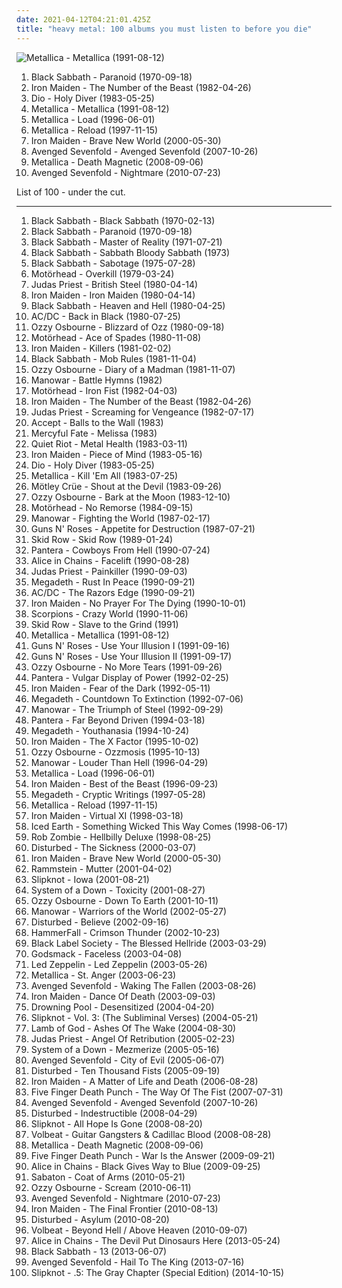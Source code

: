 ```yaml
---
date: 2021-04-12T04:21:01.425Z
title: "heavy metal: 100 albums you must listen to before you die"
---
```

![Metallica - Metallica (1991-08-12)](http://coverartarchive.org/release/6e729716-c0eb-3f50-a740-96ac173be50d/15178306391-500.jpg "Metallica - Metallica (1991-08-12)")
<ol class="albums">
<li data-cover="http://coverartarchive.org/release/2982b682-36ea-3605-b959-04e746736070/9279109967-500.jpg" data-tags="heavy metal" role="button">Black Sabbath - Paranoid (1970-09-18)</li>
<li data-cover="https://img.discogs.com/Eqkgg2bf05VzfO8QewZ0xJGwY9M=/fit-in/400x398/filters:strip_icc():format(jpeg):mode_rgb():quality(90)/discogs-images/R-2765855-1300047081.jpeg.jpg" data-tags="heavy metal" role="button">Iron Maiden - The Number of the Beast (1982-04-26)</li>
<li data-cover="http://coverartarchive.org/release/b35ae348-33a6-3cad-9407-3b48caafcd43/3043507662-500.jpg" data-tags="heavy metal" role="button">Dio - Holy Diver (1983-05-25)</li>
<li data-cover="http://coverartarchive.org/release/6e729716-c0eb-3f50-a740-96ac173be50d/15178306391-500.jpg" data-tags="heavy metal, metal" role="button">Metallica - Metallica (1991-08-12)</li>
<li data-cover="https://img.discogs.com/7uugyL7EKpmzcHsSIH9l3RzD1ZQ=/fit-in/600x518/filters:strip_icc():format(jpeg):mode_rgb():quality(90)/discogs-images/R-10088901-1491408211-3665.jpeg.jpg" data-tags="hard rock, heavy metal" role="button">Metallica - Load (1996-06-01)</li>
<li data-cover="http://coverartarchive.org/release/1a5c2e08-0a96-36b5-ad96-0243aa716f8e/7477142144-500.jpg" data-tags="hard rock, heavy metal, metal" role="button">Metallica - Reload (1997-11-15)</li>
<li data-cover="http://coverartarchive.org/release/f64e95fb-5e84-42c7-90e6-6cad939d8eec/3309838336-500.jpg" data-tags="heavy metal" role="button">Iron Maiden - Brave New World (2000-05-30)</li>
<li data-cover="http://coverartarchive.org/release/cbb007ac-5f98-372d-a1cb-dc9da94a733e/20586655387-500.jpg" data-tags="hard rock" role="button">Avenged Sevenfold - Avenged Sevenfold (2007-10-26)</li>
<li data-cover="http://coverartarchive.org/release/a826c9d4-f35e-436d-b218-818fc9beb841/12869034085-500.jpg" data-tags="thrash metal" role="button">Metallica - Death Magnetic (2008-09-06)</li>
<li data-cover="http://coverartarchive.org/release/37e4a79b-723f-4501-94aa-775c609b7fdf/20586680208-500.jpg" data-tags="hard rock, heavy metal" role="button">Avenged Sevenfold - Nightmare (2010-07-23)</li>
</ol>
List of 100 - under the cut.
<!-- more -->

_________________

<ol class="albums">
<li data-cover="http://coverartarchive.org/release/d4d6b8d9-413f-3aa6-9f4b-d51be1eb740c/9279003220-500.jpg" data-tags="heavy metal" role="button">
Black Sabbath - Black Sabbath (1970-02-13)
</li>
<li data-cover="http://coverartarchive.org/release/2982b682-36ea-3605-b959-04e746736070/9279109967-500.jpg" data-tags="heavy metal" role="button">
Black Sabbath - Paranoid (1970-09-18)
</li>
<li data-cover="https://img.discogs.com/ufnpzsAn_QpNXewfMCVhseGe29Y=/fit-in/600x975/filters:strip_icc():format(jpeg):mode_rgb():quality(90)/discogs-images/R-15842342-1598801261-2743.jpeg.jpg" data-tags="heavy metal" role="button">
Black Sabbath - Master of Reality (1971-07-21)
</li>
<li data-cover="http://coverartarchive.org/release/734f7ad8-4e20-435e-a27b-c3b7e0ff3e35/17989087737-500.jpg" data-tags="heavy metal" role="button">
Black Sabbath - Sabbath Bloody Sabbath (1973)
</li>
<li data-cover="http://coverartarchive.org/release/024e45a1-ea0f-4f31-8f06-f0c4fa1e403b/17989123584-500.jpg" data-tags="heavy metal" role="button">
Black Sabbath - Sabotage (1975-07-28)
</li>
<li data-cover="http://coverartarchive.org/release/a7b33578-a44a-47e8-bcb8-e1ba8eb848fc/9157237778-500.jpg" data-tags="heavy metal" role="button">
Motörhead - Overkill (1979-03-24)
</li>
<li data-cover="http://coverartarchive.org/release/852839c9-50ae-4d7b-87a7-28f5f982fd98/10045815691-500.jpg" data-tags="heavy metal" role="button">
Judas Priest - British Steel (1980-04-14)
</li>
<li data-cover="http://coverartarchive.org/release/25da813d-4dbd-32c0-aef0-307e790f0709/14971904162-500.jpg" data-tags="heavy metal" role="button">
Iron Maiden - Iron Maiden (1980-04-14)
</li>
<li data-cover="http://coverartarchive.org/release/8bbe2647-0945-4581-bc33-576e487bd60b/20344921441-500.jpg" data-tags="heavy metal" role="button">
Black Sabbath - Heaven and Hell (1980-04-25)
</li>
<li data-cover="http://coverartarchive.org/release/38914b29-7788-4cff-80b7-1ced523f8675/11333065513-500.jpg" data-tags="hard rock" role="button">
AC/DC - Back in Black (1980-07-25)
</li>
<li data-cover="http://coverartarchive.org/release/e320cb0c-dce1-39e9-a528-88a2c6fea317/23422441958-500.jpg" data-tags="heavy metal" role="button">
Ozzy Osbourne - Blizzard of Ozz (1980-09-18)
</li>
<li data-cover="http://coverartarchive.org/release/c2bf2166-b17f-32d9-b853-1e53b9af9f67/11272365315-500.jpg" data-tags="heavy metal, hard rock" role="button">
Motörhead - Ace of Spades (1980-11-08)
</li>
<li data-cover="http://coverartarchive.org/release/91ddcf18-98af-4f73-890c-bfc44c1d91e2/10857350960-500.jpg" data-tags="heavy metal" role="button">
Iron Maiden - Killers (1981-02-02)
</li>
<li data-cover="http://coverartarchive.org/release/e0eff36e-d609-49b1-9719-dc0b884991f6/3578581430-500.jpg" data-tags="heavy metal" role="button">
Black Sabbath - Mob Rules (1981-11-04)
</li>
<li data-cover="http://coverartarchive.org/release/5073ba98-868e-43af-aa54-2e2b5b63fa04/7124923543-500.jpg" data-tags="heavy metal" role="button">
Ozzy Osbourne - Diary of a Madman (1981-11-07)
</li>
<li data-cover="http://coverartarchive.org/release/304ecbca-cee0-3bba-af15-7e3c27f022b3/12567066048-500.jpg" data-tags="heavy metal" role="button">
Manowar - Battle Hymns (1982)
</li>
<li data-cover="http://coverartarchive.org/release/4cc5c04c-3051-400a-bca7-09c8dbac0020/12220437049-500.jpg" data-tags="heavy metal" role="button">
Motörhead - Iron Fist (1982-04-03)
</li>
<li data-cover="https://img.discogs.com/Eqkgg2bf05VzfO8QewZ0xJGwY9M=/fit-in/400x398/filters:strip_icc():format(jpeg):mode_rgb():quality(90)/discogs-images/R-2765855-1300047081.jpeg.jpg" data-tags="heavy metal" role="button">
Iron Maiden - The Number of the Beast (1982-04-26)
</li>
<li data-cover="http://coverartarchive.org/release/9db90c69-283e-319a-9d40-c0247a36afe3/5848338168-500.jpg" data-tags="heavy metal" role="button">
Judas Priest - Screaming for Vengeance (1982-07-17)
</li>
<li data-cover="http://coverartarchive.org/release/bcfe90f5-f8dc-4602-b7e8-2b473ac20c18/16290654451-500.jpg" data-tags="heavy metal" role="button">
Accept - Balls to the Wall (1983)
</li>
<li data-cover="https://img.discogs.com/vtCvXTUmE7p2mjZq_0Bdm64Vkg0=/fit-in/600x596/filters:strip_icc():format(jpeg):mode_rgb():quality(90)/discogs-images/R-8063092-1457706569-8805.jpeg.jpg" data-tags="heavy metal" role="button">
Mercyful Fate - Melissa (1983)
</li>
<li data-cover="http://coverartarchive.org/release/3e29cdde-aa86-43cd-9521-d96f286957c6/17667761428-500.jpg" data-tags="heavy metal" role="button">
Quiet Riot - Metal Health (1983-03-11)
</li>
<li data-cover="http://coverartarchive.org/release/03f52642-f3b7-4cd8-abdd-10d445bc45cd/28091718961-500.jpg" data-tags="heavy metal" role="button">
Iron Maiden - Piece of Mind (1983-05-16)
</li>
<li data-cover="http://coverartarchive.org/release/b35ae348-33a6-3cad-9407-3b48caafcd43/3043507662-500.jpg" data-tags="heavy metal" role="button">
Dio - Holy Diver (1983-05-25)
</li>
<li data-cover="http://coverartarchive.org/release/c06ed440-f25d-3127-aadb-ebe9c685b3d8/6882618113-500.jpg" data-tags="thrash metal" role="button">
Metallica - Kill 'Em All (1983-07-25)
</li>
<li data-cover="https://img.discogs.com/8NPV9s1sLBhsh2xresjn9No_BsU=/fit-in/600x600/filters:strip_icc():format(jpeg):mode_rgb():quality(90)/discogs-images/R-2908255-1306745839.jpeg.jpg" data-tags="hard rock, glam metal, heavy metal" role="button">
Mötley Crüe - Shout at the Devil (1983-09-26)
</li>
<li data-cover="http://coverartarchive.org/release/366d8c45-e966-4c32-b259-87dcfcd7b8f1/19713925563-500.jpg" data-tags="heavy metal" role="button">
Ozzy Osbourne - Bark at the Moon (1983-12-10)
</li>
<li data-cover="http://coverartarchive.org/release/ac4f4ff5-e94d-48b2-a99d-33ee251c2c34/9516015595-500.jpg" data-tags="heavy metal" role="button">
Motörhead - No Remorse (1984-09-15)
</li>
<li data-cover="http://coverartarchive.org/release/bfe9a0ff-3278-30f9-a731-d56924f32e18/17240393697-500.jpg" data-tags="heavy metal" role="button">
Manowar - Fighting the World (1987-02-17)
</li>
<li data-cover="https://via.placeholder.com/450" data-tags="hard rock" role="button">
Guns N' Roses - Appetite for Destruction (1987-07-21)
</li>
<li data-cover="http://coverartarchive.org/release/6d576c0a-ec20-4386-8fef-677585e393ee/2010619588-500.jpg" data-tags="hard rock" role="button">
Skid Row - Skid Row (1989-01-24)
</li>
<li data-cover="http://coverartarchive.org/release/d3b576ce-d867-4f65-8c7d-127da06b41a7/1211399834-500.jpg" data-tags="thrash metal, groove metal" role="button">
Pantera - Cowboys From Hell (1990-07-24)
</li>
<li data-cover="http://coverartarchive.org/release/c63ad92b-19d7-41d9-83e6-607202ceba07/1623379853-500.jpg" data-tags="grunge" role="button">
Alice in Chains - Facelift (1990-08-28)
</li>
<li data-cover="http://coverartarchive.org/release/7e9b0af2-5fba-4cfa-8258-23be6afe768d/18944199815-500.jpg" data-tags="heavy metal" role="button">
Judas Priest - Painkiller (1990-09-03)
</li>
<li data-cover="http://coverartarchive.org/release/2b904e74-daba-397c-a151-bafb125ceb44/5045035371-500.jpg" data-tags="thrash metal" role="button">
Megadeth - Rust In Peace (1990-09-21)
</li>
<li data-cover="http://coverartarchive.org/release/c280af5a-666b-3221-9d1f-a12b674ddf54/11350701340-500.jpg" data-tags="hard rock" role="button">
AC/DC - The Razors Edge (1990-09-21)
</li>
<li data-cover="http://coverartarchive.org/release/77ac07fc-c17a-4ab6-bddc-88d352b681d3/7847685484-500.jpg" data-tags="heavy metal" role="button">
Iron Maiden - No Prayer For The Dying (1990-10-01)
</li>
<li data-cover="http://coverartarchive.org/release/6b533591-c044-350c-ab34-c9e563432821/17278169151-500.jpg" data-tags="hard rock" role="button">
Scorpions - Crazy World (1990-11-06)
</li>
<li data-cover="https://img.discogs.com/YDcWsO4K6coyluKWXDW96hSvY9U=/fit-in/500x507/filters:strip_icc():format(jpeg):mode_rgb():quality(90)/discogs-images/R-8012582-1487897217-1541.jpeg.jpg" data-tags="heavy metal, hard rock" role="button">
Skid Row - Slave to the Grind (1991)
</li>
<li data-cover="http://coverartarchive.org/release/6e729716-c0eb-3f50-a740-96ac173be50d/15178306391-500.jpg" data-tags="heavy metal, metal" role="button">
Metallica - Metallica (1991-08-12)
</li>
<li data-cover="http://coverartarchive.org/release/db34a2e2-e5d5-43f5-9d9a-140ac6d2a738/13666947317-500.jpg" data-tags="hard rock" role="button">
Guns N' Roses - Use Your Illusion I (1991-09-16)
</li>
<li data-cover="http://coverartarchive.org/release/22fe3554-d593-37bb-8e6e-40f33f3d23f9/2107688025-500.jpg" data-tags="hard rock" role="button">
Guns N' Roses - Use Your Illusion II (1991-09-17)
</li>
<li data-cover="http://coverartarchive.org/release/8f3d5a65-036c-3260-b9bb-36f1d0d80c11/24187933352-500.jpg" data-tags="heavy metal" role="button">
Ozzy Osbourne - No More Tears (1991-09-26)
</li>
<li data-cover="http://coverartarchive.org/release/7c5be5b8-9f31-4d3f-9ec3-d503069e0fba/9673625469-500.jpg" data-tags="groove metal, thrash metal" role="button">
Pantera - Vulgar Display of Power (1992-02-25)
</li>
<li data-cover="http://coverartarchive.org/release/b0b6f83c-8d1a-3e5f-aa26-e6c56324e393/10969475744-500.jpg" data-tags="heavy metal" role="button">
Iron Maiden - Fear of the Dark (1992-05-11)
</li>
<li data-cover="http://coverartarchive.org/release/1a77f8a7-54ab-4568-8003-42240cd29ab0/5571782400-500.jpg" data-tags="thrash metal, heavy metal" role="button">
Megadeth - Countdown To Extinction (1992-07-06)
</li>
<li data-cover="http://coverartarchive.org/release/c873706f-25a0-4fc3-b52a-1ddafbce1009/21563161554-500.jpg" data-tags="heavy metal" role="button">
Manowar - The Triumph of Steel (1992-09-29)
</li>
<li data-cover="http://coverartarchive.org/release/8acd31a2-8ccd-4374-af5d-937c0995868a/23022790916-500.jpg" data-tags="thrash metal, groove metal" role="button">
Pantera - Far Beyond Driven (1994-03-18)
</li>
<li data-cover="http://coverartarchive.org/release/0b0195b1-4e7d-49a7-9866-73b566fbf1dc/1288516582-500.jpg" data-tags="heavy metal, thrash metal" role="button">
Megadeth - Youthanasia (1994-10-24)
</li>
<li data-cover="http://coverartarchive.org/release/51bbbc28-4da7-4dd4-9d0c-58d3f179e070/5159700071-500.jpg" data-tags="heavy metal" role="button">
Iron Maiden - The X Factor (1995-10-02)
</li>
<li data-cover="https://img.discogs.com/OZSvCdcVFoRbFX_rMTX-g-_zCBM=/fit-in/600x612/filters:strip_icc():format(jpeg):mode_rgb():quality(90)/discogs-images/R-8309200-1459087008-4377.jpeg.jpg" data-tags="heavy metal" role="button">
Ozzy Osbourne - Ozzmosis (1995-10-13)
</li>
<li data-cover="http://coverartarchive.org/release/866ed808-3707-451e-a37b-9d39d37b6cc1/12567108005-500.jpg" data-tags="heavy metal" role="button">
Manowar - Louder Than Hell (1996-04-29)
</li>
<li data-cover="https://img.discogs.com/7uugyL7EKpmzcHsSIH9l3RzD1ZQ=/fit-in/600x518/filters:strip_icc():format(jpeg):mode_rgb():quality(90)/discogs-images/R-10088901-1491408211-3665.jpeg.jpg" data-tags="hard rock, heavy metal" role="button">
Metallica - Load (1996-06-01)
</li>
<li data-cover="http://coverartarchive.org/release/0235b824-f285-4f24-819d-e1ebdb686847/10879471570-500.jpg" data-tags="heavy metal" role="button">
Iron Maiden - Best of the Beast (1996-09-23)
</li>
<li data-cover="http://coverartarchive.org/release/7768fec2-abd5-43d7-9c43-19d9ffdb4ace/5032162083-500.jpg" data-tags="heavy metal, thrash metal" role="button">
Megadeth - Cryptic Writings (1997-05-28)
</li>
<li data-cover="http://coverartarchive.org/release/1a5c2e08-0a96-36b5-ad96-0243aa716f8e/7477142144-500.jpg" data-tags="hard rock, heavy metal, metal" role="button">
Metallica - Reload (1997-11-15)
</li>
<li data-cover="https://img.discogs.com/Eqkgg2bf05VzfO8QewZ0xJGwY9M=/fit-in/400x398/filters:strip_icc():format(jpeg):mode_rgb():quality(90)/discogs-images/R-2765855-1300047081.jpeg.jpg" data-tags="heavy metal" role="button">
Iron Maiden - Virtual XI (1998-03-18)
</li>
<li data-cover="http://coverartarchive.org/release/a5c27001-6dba-31a8-9f71-d50d89b0348b/7450806557-500.jpg" data-tags="power metal, heavy metal" role="button">
Iced Earth - Something Wicked This Way Comes (1998-06-17)
</li>
<li data-cover="http://coverartarchive.org/release/f149cf49-9364-365a-a9d5-b1ec5688075d/1068123055-500.jpg" data-tags="industrial metal" role="button">
Rob Zombie - Hellbilly Deluxe (1998-08-25)
</li>
<li data-cover="http://coverartarchive.org/release/c3148be2-5622-4ba9-80a7-33ed1f6b9347/7626739846-500.jpg" data-tags="metal, nu metal" role="button">
Disturbed - The Sickness (2000-03-07)
</li>
<li data-cover="http://coverartarchive.org/release/f64e95fb-5e84-42c7-90e6-6cad939d8eec/3309838336-500.jpg" data-tags="heavy metal" role="button">
Iron Maiden - Brave New World (2000-05-30)
</li>
<li data-cover="http://coverartarchive.org/release/b18729d7-287e-4519-9397-b9f3e079cd3d/2981256085-500.jpg" data-tags="industrial metal" role="button">
Rammstein - Mutter (2001-04-02)
</li>
<li data-cover="https://img.discogs.com/XTd3XQx8DGr3Y70JY3h0N2ymFSI=/fit-in/600x599/filters:strip_icc():format(jpeg):mode_rgb():quality(90)/discogs-images/R-2273339-1453263561-8717.jpeg.jpg" data-tags="nu metal, metal" role="button">
Slipknot - Iowa (2001-08-21)
</li>
<li data-cover="https://img.discogs.com/wDqouRfTvtK73XbcgvRX1TT0jj0=/fit-in/600x595/filters:strip_icc():format(jpeg):mode_rgb():quality(90)/discogs-images/R-1583225-1230327195.jpeg.jpg" data-tags="alternative metal, metal" role="button">
System of a Down - Toxicity (2001-08-27)
</li>
<li data-cover="http://coverartarchive.org/release/2cd9b940-9a40-43d0-a6b9-f0a715f1539a/14972077221-500.jpg" data-tags="heavy metal" role="button">
Ozzy Osbourne - Down To Earth (2001-10-11)
</li>
<li data-cover="http://coverartarchive.org/release/a0d8f3e3-58f8-4990-908a-1158dd70d9c2/5961013286-500.jpg" data-tags="heavy metal" role="button">
Manowar - Warriors of the World (2002-05-27)
</li>
<li data-cover="http://coverartarchive.org/release/c559efc2-f734-41ae-93bd-2d78414e0356/15067592506-500.jpg" data-tags="metal, hard rock, alternative metal, nu metal" role="button">
Disturbed - Believe (2002-09-16)
</li>
<li data-cover="https://img.discogs.com/1-vKmbyVlW9TN7B4y9NS6WEd-zs=/fit-in/600x525/filters:strip_icc():format(jpeg):mode_rgb():quality(90)/discogs-images/R-8359429-1460066424-8916.jpeg.jpg" data-tags="power metal, heavy metal" role="button">
HammerFall - Crimson Thunder (2002-10-23)
</li>
<li data-cover="http://coverartarchive.org/release/9521fd78-f33c-4bea-a1d6-f9248ba8a9fb/14971786451-500.jpg" data-tags="heavy metal" role="button">
Black Label Society - The Blessed Hellride (2003-03-29)
</li>
<li data-cover="https://img.discogs.com/KRMTwE7qWAZAHT2B0pdhwNqZyXc=/fit-in/600x595/filters:strip_icc():format(jpeg):mode_rgb():quality(90)/discogs-images/R-1297711-1207470861.jpeg.jpg" data-tags="hard rock, alternative metal" role="button">
Godsmack - Faceless (2003-04-08)
</li>
<li data-cover="http://coverartarchive.org/release/bc5a0db2-a123-4a29-bb75-de01c52da293/19820267240-500.jpg" data-tags="hard rock, classic rock" role="button">
Led Zeppelin - Led Zeppelin (2003-05-26)
</li>
<li data-cover="https://img.discogs.com/kF9iKRsz7Si3aPgDV2T74KAXepE=/fit-in/450x398/filters:strip_icc():format(jpeg):mode_rgb():quality(90)/discogs-images/R-1961563-1255210779.jpeg.jpg" data-tags="heavy metal, metal, thrash metal" role="button">
Metallica - St. Anger (2003-06-23)
</li>
<li data-cover="http://coverartarchive.org/release/8cb53cf6-48b4-4422-b6ed-6e5554317011/20586495597-500.jpg" data-tags="metalcore" role="button">
Avenged Sevenfold - Waking The Fallen (2003-08-26)
</li>
<li data-cover="http://coverartarchive.org/release/3c1e204d-5753-4a12-9a27-f6cd70f296a1/15064785894-500.jpg" data-tags="heavy metal" role="button">
Iron Maiden - Dance Of Death (2003-09-03)
</li>
<li data-cover="http://coverartarchive.org/release/21478f60-2242-4c17-8fed-506581a14996/14503017209-500.jpg" data-tags="metal, alternative metal, heavy metal, hard rock, nu metal" role="button">
Drowning Pool - Desensitized (2004-04-20)
</li>
<li data-cover="http://coverartarchive.org/release/9c20d207-b383-47ab-8c60-a9a2a92b8f34/12966446504-500.jpg" data-tags="nu metal, metal, alternative metal" role="button">
Slipknot - Vol. 3: (The Subliminal Verses) (2004-05-21)
</li>
<li data-cover="https://via.placeholder.com/450" data-tags="metalcore, groove metal, metal, thrash metal" role="button">
Lamb of God - Ashes Of The Wake (2004-08-30)
</li>
<li data-cover="http://coverartarchive.org/release/90eba311-3eee-4b46-8900-ad2e8fb7d8ba/14972006997-500.jpg" data-tags="heavy metal" role="button">
Judas Priest - Angel Of Retribution (2005-02-23)
</li>
<li data-cover="http://coverartarchive.org/release/b9388241-ca23-3184-a445-c953b8de20dc/4808228814-500.jpg" data-tags="alternative metal, metal" role="button">
System of a Down - Mezmerize (2005-05-16)
</li>
<li data-cover="http://coverartarchive.org/release/4f7c1a59-92b1-4ba7-919f-b61a3b4b8d2a/12051036941-500.jpg" data-tags="metal, hard rock" role="button">
Avenged Sevenfold - City of Evil (2005-06-07)
</li>
<li data-cover="http://coverartarchive.org/release/d618f88f-a4a7-4028-a9e7-a2f3bcc3d9c3/15011664685-500.jpg" data-tags="metal, hard rock, alternative metal, nu metal" role="button">
Disturbed - Ten Thousand Fists (2005-09-19)
</li>
<li data-cover="https://img.discogs.com/Eqkgg2bf05VzfO8QewZ0xJGwY9M=/fit-in/400x398/filters:strip_icc():format(jpeg):mode_rgb():quality(90)/discogs-images/R-2765855-1300047081.jpeg.jpg" data-tags="heavy metal" role="button">
Iron Maiden - A Matter of Life and Death (2006-08-28)
</li>
<li data-cover="http://coverartarchive.org/release/83b6998e-f64d-4b73-8a1f-28ac995b9074/14899155964-500.jpg" data-tags="groove metal, metalcore, metal" role="button">
Five Finger Death Punch - The Way Of The Fist (2007-07-31)
</li>
<li data-cover="http://coverartarchive.org/release/cbb007ac-5f98-372d-a1cb-dc9da94a733e/20586655387-500.jpg" data-tags="hard rock" role="button">
Avenged Sevenfold - Avenged Sevenfold (2007-10-26)
</li>
<li data-cover="http://coverartarchive.org/release/8bf771ef-dad7-4ff0-911a-d9661fee3df1/10702278185-500.jpg" data-tags="metal, hard rock, alternative metal" role="button">
Disturbed - Indestructible (2008-04-29)
</li>
<li data-cover="https://img.discogs.com/jrYQBa3eA44Q-sfCjA2N1t8pj8w=/fit-in/600x576/filters:strip_icc():format(jpeg):mode_rgb():quality(90)/discogs-images/R-8022592-1534735522-4348.jpeg.jpg" data-tags="metal, alternative metal, nu metal" role="button">
Slipknot - All Hope Is Gone (2008-08-20)
</li>
<li data-cover="http://coverartarchive.org/release/657aa587-d2c8-45d5-a207-5894e39efbd9/3213898734-500.jpg" data-tags="heavy metal, rockabilly" role="button">
Volbeat - Guitar Gangsters & Cadillac Blood (2008-08-28)
</li>
<li data-cover="http://coverartarchive.org/release/a826c9d4-f35e-436d-b218-818fc9beb841/12869034085-500.jpg" data-tags="thrash metal" role="button">
Metallica - Death Magnetic (2008-09-06)
</li>
<li data-cover="http://coverartarchive.org/release/613f418b-dea5-4cb5-b5dd-12df16c7d825/7275083560-500.jpg" data-tags="groove metal, alternative metal" role="button">
Five Finger Death Punch - War Is the Answer (2009-09-21)
</li>
<li data-cover="http://coverartarchive.org/release/a44f79f9-bfcf-4818-8fa5-702432de0ad1/9837113466-500.jpg" data-tags="grunge, hard rock" role="button">
Alice in Chains - Black Gives Way to Blue (2009-09-25)
</li>
<li data-cover="https://img.discogs.com/7-kMUmFdSyBS3gp0q5PgjHxrukA=/fit-in/310x300/filters:strip_icc():format(jpeg):mode_rgb():quality(90)/discogs-images/R-6408030-1418487180-9766.jpeg.jpg" data-tags="power metal" role="button">
Sabaton - Coat of Arms (2010-05-21)
</li>
<li data-cover="https://img.discogs.com/6zp4BTeatOnSwztxr4qJHLrHwRI=/fit-in/600x450/filters:strip_icc():format(jpeg):mode_rgb():quality(90)/discogs-images/R-7387914-1440423038-4802.jpeg.jpg" data-tags="heavy metal" role="button">
Ozzy Osbourne - Scream (2010-06-11)
</li>
<li data-cover="http://coverartarchive.org/release/37e4a79b-723f-4501-94aa-775c609b7fdf/20586680208-500.jpg" data-tags="hard rock, heavy metal" role="button">
Avenged Sevenfold - Nightmare (2010-07-23)
</li>
<li data-cover="http://coverartarchive.org/release/ad91280b-8306-3ce3-99a2-c2604f7fb884/4291013532-500.jpg" data-tags="heavy metal" role="button">
Iron Maiden - The Final Frontier (2010-08-13)
</li>
<li data-cover="https://img.discogs.com/yPA9SqOUWxYcWuMPCLXSu-_RHSk=/fit-in/600x534/filters:strip_icc():format(jpeg):mode_rgb():quality(90)/discogs-images/R-2418023-1413125052-1157.jpeg.jpg" data-tags="alternative metal" role="button">
Disturbed - Asylum (2010-08-20)
</li>
<li data-cover="http://coverartarchive.org/release/3a63ea96-27bb-36a1-a18f-82b5e6d9c928/3799827743-500.jpg" data-tags="heavy metal" role="button">
Volbeat - Beyond Hell / Above Heaven (2010-09-07)
</li>
<li data-cover="http://coverartarchive.org/release/218fb005-d401-43e7-860a-c2841c2aaac0/4341431910-500.jpg" data-tags="heavy metal, grunge, doom metal, alternative metal, sludge metal" role="button">
Alice in Chains - The Devil Put Dinosaurs Here (2013-05-24)
</li>
<li data-cover="http://coverartarchive.org/release/7dbf4b1f-d3e9-47bc-9194-d15b31017bd6/11869295444-500.jpg" data-tags="heavy metal" role="button">
Black Sabbath - 13 (2013-06-07)
</li>
<li data-cover="http://coverartarchive.org/release/91d39e40-b2ad-4b23-9c21-30e59e1db946/6669636332-500.jpg" data-tags="heavy metal" role="button">
Avenged Sevenfold - Hail To The King (2013-07-16)
</li>
<li data-cover="http://coverartarchive.org/release/f66b0034-2511-4d5f-b0a7-345e330604d3/8142145163-500.jpg" data-tags="heavy metal, alternative metal, nu metal" role="button">
Slipknot - .5: The Gray Chapter (Special Edition) (2014-10-15)
</li>
</ol>